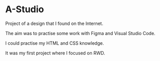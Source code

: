 # A-Studio

Project of a design that I found on the Internet.

The aim was to practise some work with Figma and Visual Studio Code.

I could practise my HTML and CSS knowledge.

It was my first project where I focused on RWD.